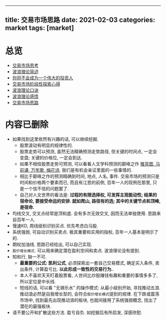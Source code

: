  ---
title: 交易市场思路
date: 2021-02-03
categories: market
tags: [market]
---

# 总览
- [交易市场思考](https://draapho.github.io/2019/03/26/1902-trading-rule/)
- [波浪理论简述](https://draapho.github.io/2019/04/26/1903-wave-principle/)
- [你将不会成为一个伟大的投资人](https://draapho.github.io/2019/06/25/1907-investor/)
- [交易市场阶段性探索心得](https://draapho.github.io/2020/02/09/2001-exploration/)
- [波浪理论口诀](https://draapho.github.io/2020/08/06/2005-wave-mnemonic/)
- [波浪理论感悟](https://draapho.github.io/2020/08/07/2006-wave-thinking/)
- [交易市场思路](https://draapho.github.io/2021/02/03/2102-share-skill/)


# 内容已删除
- 如果找到这里依然有兴趣的话, 可以继续挖掘.
    - 股票波动有明显的规律性的.
    - 股票走势可以预测, 虽然无法精确预测走势路径, 但关键的时间点, 一定会变盘; 关键的价格位, 一定会到达.
    - 如果不相信股票走势可预测, 可以看看人文学科预测的巅峰之作 [推背图, 马前课, 万年歌, 梅花诗](https://draapho.github.io/2021/03/05/2107-tuibeitu/), 我们是有机会亲证里面的一些事情的.
    - 相比于巅峰之作的预测精确到时间, 地点, 人名, 事件. 交易市场的预测只是时间和价格两个要素而已, 而且有江恩的前例, 百年一人的现例在那里, 只是一个信不信的问题罢了.
    - 自己对人文世界的看法是: **过程的有限选择权, 可发挥主观能动性; 结果的宿命论, 要接受命运的安排. 就如爬山, 路径有的选; 其中的关键节点和顶峰, 是宿命.**
- 均线交叉, 交叉点经常是顶和底. 会有多次无效交叉, 因而无法单独使用. 思路来自百年一人.
- 慢速KD, 周线级别识别买点. 优先考虑白马股.
- 系统强弱, 可自动识别买卖点. 极其重要和实用的指标, 百年一人基本是明示了的.
- 期权加油线. 思路已经给出, 可以自己实现.
- `股价增长模式`. 可以用来确定潜在盈利空间和卖点. 波浪理论没有提到.
- 知和行, 缺一不可.
    - **最重要的公式: 凯利公式**, 必须探索出一套自己交易模式, 确定买入条件, 卖出条件, 计算盈亏比. **以此形成一致性的交易行为.**.
    - 本人不喜欢天天盯着股票看, 人世间比炒股赚钱有趣和重要的事情多多了, 所以定位是中长线.
    - 短线的话, 可以看 "无锡乐水" 的操作模式: 从最小级别开始, 寻找推动五浪. 推动浪必然是自我增长型的, 会符合`股价增长模式`提到的规律. 在下跌或震荡市场中, 找到最先出现推动浪的板块, 也就间接用了系统强弱概念, 找出了潜在的最强板块.
- 请不要公开和扩散这些方法. 盈亏自负. 如挖掘后有所启发, 深感欣慰.

